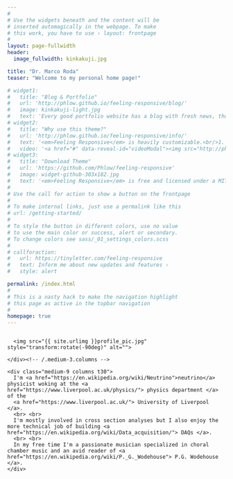 ```yaml
---
#
# Use the widgets beneath and the content will be
# inserted automagically in the webpage. To make
# this work, you have to use › layout: frontpage
#
layout: page-fullwidth
header:
  image_fullwidth: kinkakuji.jpg

title: "Dr. Marco Roda"
teaser: "Welcome to my personal home page!"

# widget1:
#   title: "Blog & Portfolio"
#   url: 'http://phlow.github.io/feeling-responsive/blog/'
#   image: kinkakuji-light.jpg
#   text: 'Every good portfolio website has a blog with fresh news, thoughts and develop&shy;ments of your activities. <em>Feeling Responsive</em> offers you a fully functional blog with an # archive page to give readers a quick overview of all your posts.'
# widget2:
#   title: "Why use this theme?"
#   url: 'http://phlow.github.io/feeling-responsive/info/'
#   text: '<em>Feeling Responsive</em> is heavily customizable.<br/>1. Language-Support :)<br/>2. Optimized for speed and it&#39;s responsive.<br/>3. Built on <a # href="http://foundation.zurb.com/">Foundation Framework</a>.<br/>4. Seven different Headers.<br/>5. Customizable navigation, footer,...'
#   video: '<a href="#" data-reveal-id="videoModal"><img src="http://phlow.github.io/feeling-responsive/images/start-video-feeling-responsive-302x182.jpg" width="302" height="182" alt=""/></a>'
# widget3:
#   title: "Download Theme"
#   url: 'https://github.com/Phlow/feeling-responsive'
#   image: widget-github-303x182.jpg
#   text: '<em>Feeling Responsive</em> is free and licensed under a MIT License. Make it your own and start building. Grab the <a # href="https://github.com/Phlow/feeling-responsive/tree/bare-bones-version">Bare-Bones-Version</a> for a fresh start or learn how to use it with the <a # href="https://github.com/Phlow/feeling-responsive/tree/gh-pages">education-version</a> with sample posts and images. Then tell me via Twitter <a href="http://twitter.com/phlow">@phlow</a>.'
#
# Use the call for action to show a button on the frontpage
#
# To make internal links, just use a permalink like this
# url: /getting-started/
#
# To style the button in different colors, use no value
# to use the main color or success, alert or secondary.
# To change colors see sass/_01_settings_colors.scss
#
# callforaction:
#   url: https://tinyletter.com/feeling-responsive
#   text: Inform me about new updates and features ›
#   style: alert

permalink: /index.html
#
# This is a nasty hack to make the navigation highlight
# this page as active in the topbar navigation
#
homepage: true
---
```


<div class="row">
    <div class="medium-3 columns t30">

      <img src="{{ site.urlimg }}profile_pic.jpg" style="transform:rotate(-90deg)" alt="">

    </div><!-- /.medium-3.columns -->

    <div class="medium-9 columns t30">
      I'm <a href="https://en.wikipedia.org/wiki/Neutrino">neutrino</a> physicist woking at the <a href="https://www.liverpool.ac.uk/physics/"> physics department </a> of the
      <a href="https://www.liverpool.ac.uk/"> University of Liverpool </a>.
      <br> <br>
      I'm mostly involved in cross section analyses but I also enjoy the more technical job of building <a href="https://en.wikipedia.org/wiki/Data_acquisition/"> DAQs </a>.
      <br> <br>
      In my free time I'm a passionate musician specialized in choral chamber music and an avid reader of <a href="https://en.wikipedia.org/wiki/P._G._Wodehouse"> P.G. Wodehouse </a>. 
    </div>
  </div>
